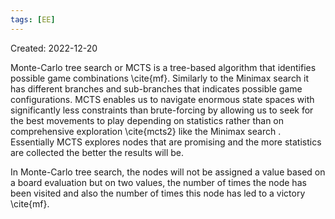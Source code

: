 ```yaml
---
tags: [EE] 
---
```

Created: 2022-12-20

Monte-Carlo tree search or MCTS is a tree-based algorithm that identifies possible game combinations \cite{mf}. Similarly to the Minimax search it has different branches and sub-branches that indicates possible game configurations. MCTS enables us to navigate enormous state spaces with significantly less constraints than brute-forcing by allowing us to seek for the best movements to play depending on statistics rather than on comprehensive exploration \cite{mcts2} like the Minimax search . Essentially MCTS explores nodes that are promising and the more statistics are collected the better the results will be.

In Monte-Carlo tree search, the nodes will not be assigned a value based on a board evaluation but on two values, the number of times the node has been visited and also the number of times this node has led to a victory \cite{mf}.

